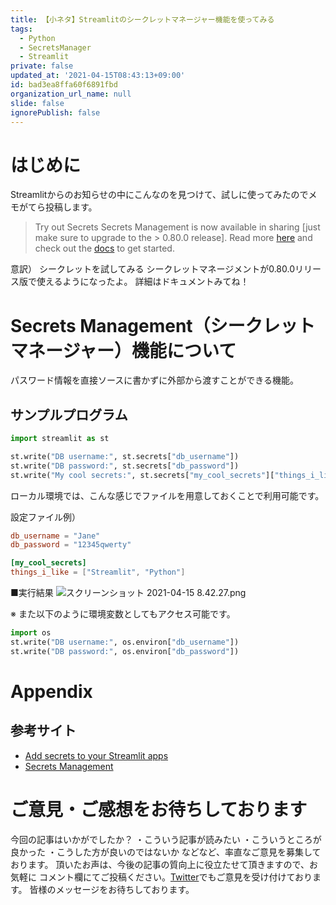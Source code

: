 ```yaml
---
title: 【小ネタ】Streamlitのシークレットマネージャー機能を使ってみる
tags:
  - Python
  - SecretsManager
  - Streamlit
private: false
updated_at: '2021-04-15T08:43:13+09:00'
id: bad3ea8ffa60f6891fbd
organization_url_name: null
slide: false
ignorePublish: false
---
```

# はじめに
Streamlitからのお知らせの中にこんなのを見つけて、試しに使ってみたのでメモがてら投稿します。

> Try out Secrets
> Secrets Management is now available in sharing [just make sure to upgrade to the > 0.80.0 release]. Read more [here](https://blog.streamlit.io/secrets-in-sharing-apps/?utm_source=Streamlit&utm_campaign=a2e1bccf19-EMAIL_CAMPAIGN_2020_11_11_08_14_COPY_01&utm_medium=email&utm_term=0_e7877ed028-a2e1bccf19-395960071) and check out the [docs](https://www.notion.so/Secrets-Management-730c82af2fc048d383d668c4049fb9bf?utm_source=Streamlit&utm_campaign=a2e1bccf19-EMAIL_CAMPAIGN_2020_11_11_08_14_COPY_01&utm_medium=email&utm_term=0_e7877ed028-a2e1bccf19-395960071) to get started.

意訳）
シークレットを試してみる
シークレットマネージメントが0.80.0リリース版で使えるようになったよ。
詳細はドキュメントみてね！

# Secrets Management（シークレットマネージャー）機能について
パスワード情報を直接ソースに書かずに外部から渡すことができる機能。

## サンプルプログラム
```python:streamlit_app.py
import streamlit as st

st.write("DB username:", st.secrets["db_username"])
st.write("DB password:", st.secrets["db_password"])
st.write("My cool secrets:", st.secrets["my_cool_secrets"]["things_i_like"])
```

ローカル環境では、こんな感じでファイルを用意しておくことで利用可能です。

設定ファイル例）

```toml:.streamlit/secrets.toml
db_username = "Jane"
db_password = "12345qwerty"

[my_cool_secrets]
things_i_like = ["Streamlit", "Python"]
```

■実行結果
![スクリーンショット 2021-04-15 8.42.27.png](https://qiita-image-store.s3.ap-northeast-1.amazonaws.com/0/6280/b5465860-f40f-f457-89b0-caf2d994fd2e.png)


※ また以下のように環境変数としてもアクセス可能です。

```python
import os
st.write("DB username:", os.environ["db_username"])
st.write("DB password:", os.environ["db_password"])
```

# Appendix
## 参考サイト
- [Add secrets to your Streamlit apps](https://blog.streamlit.io/secrets-in-sharing-apps/?utm_source=Streamlit&utm_campaign=a2e1bccf19-EMAIL_CAMPAIGN_2020_11_11_08_14_COPY_01&utm_medium=email&utm_term=0_e7877ed028-a2e1bccf19-395960071)
- [Secrets Management](https://www.notion.so/Secrets-Management-730c82af2fc048d383d668c4049fb9bf)

# ご意見・ご感想をお待ちしております
今回の記事はいかがでしたか？
・こういう記事が読みたい
・こういうところが良かった
・こうした方が良いのではないか
などなど、率直なご意見を募集しております。
頂いたお声は、今後の記事の質向上に役立たせて頂きますので、お気軽に
コメント欄にてご投稿ください。[Twitter](https://twitter.com/narinarita1980)でもご意見を受け付けております。
皆様のメッセージをお待ちしております。
